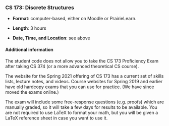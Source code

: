<!---
Feel free to change this link if there is something more appropriate.
Do not change the anchor name.
-->

### CS 173: Discrete Structures

* **Format**: computer-based, either on Moodle or PrairieLearn.
<!--- -->
* **Length**: 3 hours
<!--- -->
* **Date, Time, and Location**:  see above

<!--- -->

#### Additional information

The student code does not allow you to take the CS 173 Proficiency Exam after taking CS 374 (or a more advanced theoretical CS course).

The website for the Spring 2021 offering of CS 173 has a current set of skills lists, lecture notes, and videos. Course websites for Spring 2019 and earlier have old hardcopy exams that you can use for practice. (We have since moved the exams online.)

The exam will include some free-response questions (e.g. proofs) which are manually graded, so it will take a few days for results to be available. You are not required to use LaTeX to format your math, but you will be given a LaTeX reference sheet in case you want to use it.
